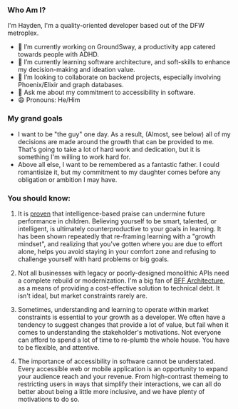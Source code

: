 ### Who Am I?
I'm Hayden, I'm a quality-oriented developer based out of the DFW metroplex.

- 🔭 I’m currently working on GroundSway, a productivity app catered towards people with ADHD.
- 🌱 I’m currently learning software architecture, and soft-skills to enhance my decision-making and ideation value.
- 👯 I’m looking to collaborate on backend projects, especially involving Phoenix/Elixir and graph databases.
- 💬 Ask me about my commitment to accessibility in software.
- 😄 Pronouns: He/Him

### My grand goals
- I want to be "the guy" one day. As a result, (Almost, see below) all of my decisions are made around the growth that can be provided to me. That's going to take a lot of hard work and dedication, but it is something I'm willing to work hard for.
- Above all else, I want to be remembered as a fantastic father. I could romantisize it, but my commitment to my daughter comes before any obligation or ambition I may have.

### You should know:
1. It is [proven](https://psycnet.apa.org/record/1998-04530-003) that intelligence-based praise can undermine future performance in children. Believing yourself to be smart, talented, or intelligent, is ultimately counterproductive to your goals in learning. It has been shown repeatedly that re-framing learning with a "growth mindset", and realizing that you've gotten where you are due to effort alone, helps you avoid staying in your comfort zone and refusing to challenge yourself with hard problems or big goals.

3. Not all businesses with legacy or poorly-designed monolithic APIs need a complete rebuild or modernization. I'm a big fan of [BFF Architecture](https://learn.microsoft.com/en-us/azure/architecture/patterns/backends-for-frontends), as a means of providing a cost-effective solution to technical debt. It isn't ideal, but market constraints rarely are.
   
4. Sometimes, understanding and learning to operate within market constraints is essential to your growth as a developer. We often have a tendency to suggest changes that provide a lot of value, but fail when it comes to understanding the stakeholder's motivations. Not everyone can afford to spend a lot of time to re-plumb the whole house. You have to be flexible, and attentive.
   
5. The importance of accessibility in software cannot be understated. Every accessible web or mobile application is an opportunity to expand your audience reach and your revenue. From high-contrast themeing to restricting users in ways that simplify their interactions, we can all do better about being a little more inclusive, and we have plenty of motivations to do so.
